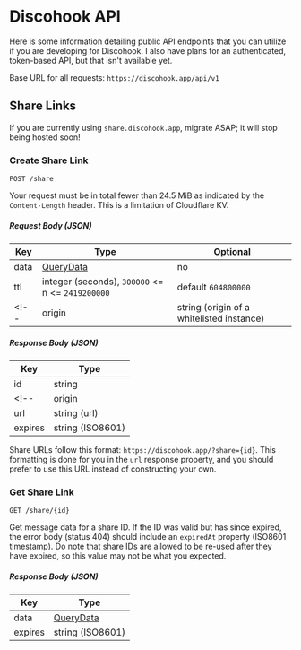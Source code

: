 # Discohook API

Here is some information detailing public API endpoints that you can utilize if you are developing for Discohook. I also have plans for an authenticated, token-based API, but that isn't available yet.

Base URL for all requests: `https://discohook.app/api/v1`

## Share Links

If you are currently using `share.discohook.app`, migrate ASAP; it will stop being hosted soon!

### Create Share Link

`POST /share`

Your request must be in total fewer than 24.5 MiB as indicated by the `Content-Length` header. This is a limitation of Cloudflare KV.

##### Request Body (JSON)

| Key    | Type                                               | Optional            |
|--------|----------------------------------------------------|---------------------|
| data   | [QueryData](/packages/site/app/types/QueryData.ts) | no                  |
| ttl    | integer (seconds), `300000` <= n <= `2419200000`   | default `604800000` |
<!-- | origin | string (origin of a whitelisted instance)          | yes                 | -->

##### Response Body (JSON)

| Key     | Type             |
|---------|------------------|
| id      | string           |
<!-- | origin  | string           | -->
| url     | string (url)     |
| expires | string (ISO8601) |

Share URLs follow this format: `https://discohook.app/?share={id}`. This formatting is done for you in the `url` response property, and you should prefer to use this URL instead of constructing your own.

### Get Share Link

`GET /share/{id}`

Get message data for a share ID. If the ID was valid but has since expired, the error body (status 404) should include an `expiredAt` property (ISO8601 timestamp). Do note that share IDs are allowed to be re-used after they have expired, so this value may not be what you expected.

##### Response Body (JSON)

| Key     | Type                                               |
|---------|----------------------------------------------------|
| data    | [QueryData](/packages/site/app/types/QueryData.ts) |
| expires | string (ISO8601)                                   |

<!--
Whoops, I just remembered this endpoint requires user authentication. I want to also allow developers to create access tokens so I'm leaving this here for now.

## Donations

### Get Donation Key

`POST /donate/{type}`

`{type}` can currently be `btc`.

This endpoint is a bit weird, but I decided to document it in case someone wanted to set up some sort of program that donates once a month in order to maintain a subscription. When donating with cryptocurrencies, set your `message` to the `key` returned by this endpoint. -->

